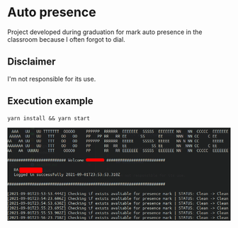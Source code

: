 # Auto presence

Project developed during graduation for mark auto presence in the classroom because I often forgot to dial.

## Disclaimer

I'm not responsible for its use.

## Execution example

```
yarn install && yarn start
```

<img src="assets/execution.png" />
